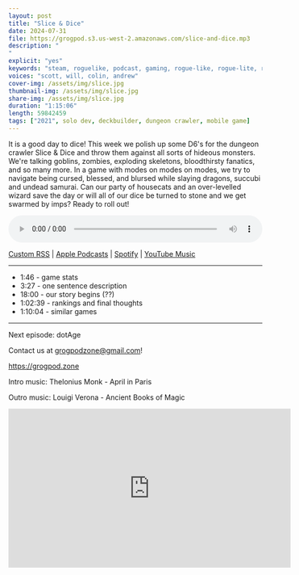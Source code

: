 ```yaml
---
layout: post
title: "Slice & Dice"
date: 2024-07-31
file: https://grogpod.s3.us-west-2.amazonaws.com/slice-and-dice.mp3
description: "
"
explicit: "yes" 
keywords: "steam, roguelike, podcast, gaming, rogue-like, rogue-lite, roguelite"
voices: "scott, will, colin, andrew"
cover-img: /assets/img/slice.jpg
thumbnail-img: /assets/img/slice.jpg
share-img: /assets/img/slice.jpg
duration: "1:15:06"
length: 59842459 
tags: ["2021", solo dev, deckbuilder, dungeon crawler, mobile game]
---
```


It is a good day to dice! This week we polish up some D6's for the dungeon crawler Slice & Dice and throw them against all sorts of hideous monsters. We're talking goblins, zombies, exploding skeletons, bloodthirsty fanatics, and so many more. In a game with modes on modes on modes, we try to navigate being cursed, blessed, and blursed while slaying dragons, succubi and undead samurai. Can our party of housecats and an over-levelled wizard save the day or will all of our dice be turned to stone and we get swarmed by imps? Ready to roll out!


<div class="container">
  <audio controls style="width: 100%;">
    <source src="https://grogpod.s3.us-west-2.amazonaws.com/slice-and-dice.mp3" type="audio/mpeg">
  </audio>
</div>

[Custom RSS](https://grogpod.zone/feed.xml) | [Apple Podcasts](https://podcasts.apple.com/us/podcast/grogpod/id1650474911) | [Spotify](https://open.spotify.com/show/655SEhPUWIC77oO3hILe0b) | [YouTube Music](https://music.youtube.com/playlist?list=PL-ShOmyMvd4jYFChE6tgj0JYG8RKK4xe0) 

---
* 1:46 - game stats
* 3:27 - one sentence description
* 18:00 - our story begins (??)
* 1:02:39 - rankings and final thoughts
* 1:10:04 - similar games

---



Next episode: dotAge

Contact us at grogpodzone@gmail.com!

https://grogpod.zone

Intro music: Thelonius Monk - April in Paris

Outro music: Louigi Verona - Ancient Books of Magic

<div class="embed-responsive embed-responsive-16by9">
<iframe width="560" height="315" src="https://www.youtube.com/embed/DEJJJdoTllo" title="YouTube video player" frameborder="0" allow="accelerometer; autoplay; clipboard-write; encrypted-media; gyroscope; picture-in-picture" allowfullscreen></iframe>
</div>
